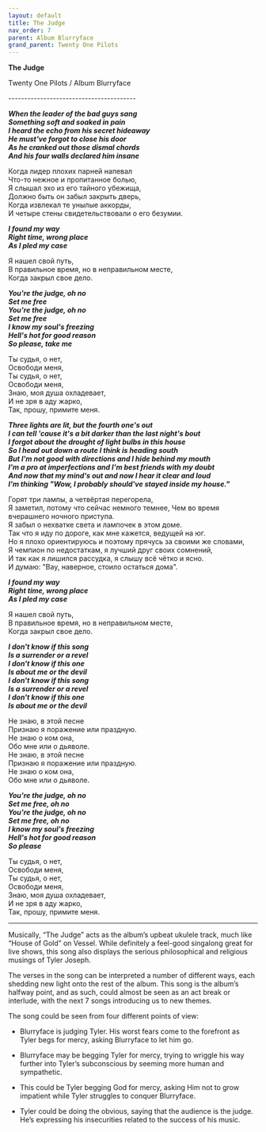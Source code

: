 ```yaml
---  
layout: default  
title: The Judge  
nav_order: 7  
parent: Album Blurryface  
grand_parent: Twenty One Pilots  
---  
```


**The Judge**
<p>
Twenty One Pilots / Album Blurryface
</p>  
----------------------------------------

**_When the leader of the bad guys sang  
Something soft and soaked in pain  
I heard the echo from his secret hideaway  
He must've forgot to close his door  
As he cranked out those dismal chords  
And his four walls declared him insane_**  

Когда лидер плохих парней напевал  
Что-то нежное и пропитанное болью,  
Я слышал эхо из его тайного убежища,  
Должно быть он забыл закрыть дверь,  
Когда извлекал те унылые аккорды,  
И четыре стены свидетельствовали о его безумии.  

**_I found my way  
Right time, wrong place  
As I pled my case_**  

Я нашел свой путь,  
В правильное время, но в неправильном месте,  
Когда закрыл свое дело.  

**_You're the judge, oh no  
Set me free  
You're the judge, oh no  
Set me free  
I know my soul's freezing  
Hell's hot for good reason  
So please, take me_**  

Ты судья, о нет,  
Освободи меня,  
Ты судья, о нет,  
Освободи меня,  
Знаю, моя душа охладевает,  
И не зря в аду жарко,  
Так, прошу, примите меня.  

**_Three lights are lit, but the fourth one's out  
I can tell 'cause it's a bit darker than the last night's bout  
I forgot about the drought of light bulbs in this house  
So I head out down a route I think is heading south  
But I'm not good with directions and I hide behind my mouth  
I'm a pro at imperfections and I'm best friends with my doubt  
And now that my mind's out and now I hear it clear and loud  
I'm thinking "Wow, I probably should've stayed inside my house."_**  

Горят три лампы, а четвёртая перегорела,  
Я заметил, потому что сейчас немного темнее,
Чем во время вчерашнего ночного приступа.  
Я забыл о нехватке света и лампочек в этом доме.  
Так что я иду по дороге, как мне кажется, ведущей на юг.  
Но я плохо ориентируюсь и поэтому прячусь за своими же словами,  
Я чемпион по недостаткам, я лучший друг своих сомнений,  
И так как я лишился рассудка, я слышу всё чётко и ясно.  
И думаю: "Вау, наверное, стоило остаться дома".  

**_I found my way  
Right time, wrong place  
As I pled my case_**  

Я нашел свой путь,  
В правильное время, но в неправильном месте,  
Когда закрыл свое дело.  

**_I don't know if this song  
Is a surrender or a revel  
I don't know if this one  
Is about me or the devil  
I don't know if this song  
Is a surrender or a revel  
I don't know if this one  
Is about me or the devil_**  

Не знаю, в этой песне  
Признаю я поражение или праздную.  
Не знаю о ком она,  
Обо мне или о дьяволе.  
Не знаю, в этой песне  
Признаю я поражение или праздную.  
Не знаю о ком она,  
Обо мне или о дьяволе.  

**_You're the judge, oh no  
Set me free, oh no  
You're the judge, oh no  
Set me free, oh no  
I know my soul's freezing  
Hell's hot for good reason  
So please_**  

Ты судья, о нет,  
Освободи меня,  
Ты судья, о нет,  
Освободи меня,  
Знаю, моя душа охладевает,  
И не зря в аду жарко,  
Так, прошу, примите меня.  

- - -

Musically, “The Judge” acts as the album’s upbeat ukulele track, much like “House of Gold” on Vessel. While definitely a feel-good singalong great for live shows, this song also displays the serious philosophical and religious musings of Tyler Joseph.  

The verses in the song can be interpreted a number of different ways, each shedding new light onto the rest of the album. This song is the album’s halfway point, and as such, could almost be seen as an act break or interlude, with the next 7 songs introducing us to new themes.  

The song could be seen from four different points of view:  

* Blurryface is judging Tyler. His worst fears come to the forefront as Tyler begs for mercy, asking Blurryface to let him go.

* Blurryface may be begging Tyler for mercy, trying to wriggle his way further into Tyler’s subconscious by seeming more human and sympathetic.

* This could be Tyler begging God for mercy, asking Him not to grow impatient while Tyler struggles to conquer Blurryface.

* Tyler could be doing the obvious, saying that the audience is the judge. He’s expressing his insecurities related to the success of his music.
